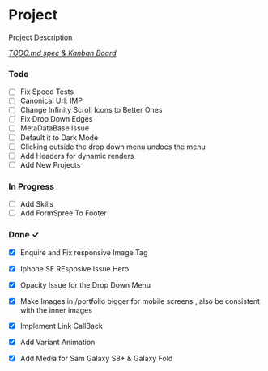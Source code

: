 # Project

Project Description

<em>[TODO.md spec & Kanban Board](https://bit.ly/3fCwKfM)</em>

### Todo

- [ ] Fix Speed Tests  
- [ ] Canonical Url: IMP  
- [ ] Change Infinity Scroll Icons to Better Ones  
- [ ] Fix Drop Down Edges  
- [ ] MetaDataBase Issue  
- [ ] Default it to Dark Mode  
- [ ] Clicking outside the drop down menu undoes the menu  
- [ ] Add Headers for dynamic renders  
- [ ] Add New Projects  

### In Progress

- [ ] Add Skills  
- [ ] Add FormSpree To Footer  

### Done ✓

- [x] Enquire and Fix responsive Image Tag  
- [x] Iphone SE REsposive Issue Hero  
- [x] Opacity Issue for the Drop Down Menu  
- [x] Make Images in /portfolio bigger for mobile screens , also be consistent with the inner images  
- [x] Implement Link CallBack  
- [x] Add Variant Animation  
- [x] Add Media for Sam Galaxy S8+ & Galaxy Fold  

